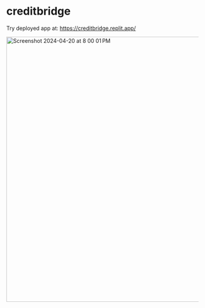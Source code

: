 # creditbridge

Try deployed app at:
https://creditbridge.replit.app/

<img width="694" alt="Screenshot 2024-04-20 at 8 00 01 PM" src="https://github.com/ziadgit/creditbridge/assets/7642/5212e6ed-2f79-43e6-92d6-e330d8672924">
